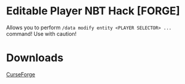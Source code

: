 # Editable Player NBT Hack [FORGE]

Allows you to perform `/data modify entity <PLAYER SELECTOR> ...` command!
Use with caution!

# Downloads
[CurseForge](https://www.curseforge.com/minecraft/mc-mods/editable-player-nbt-hack/files)
